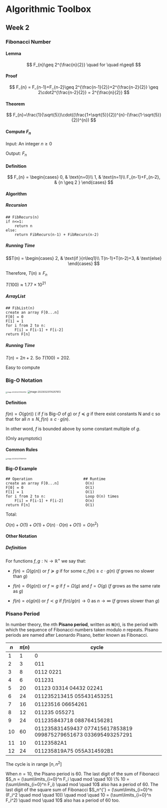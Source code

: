 # Algorithmic Toolbox

## Week 2

### Fibonacci Number

#### Lemma

$$
F_{n}\geq 2^{\frac{n}{2}} \quad for \quad n\geq6
$$

#### Proof

$$
F_{n} = F_{n-1}+F_{n-2}\geq 2^{\frac{n-1}{2}}+2^{\frac{n-2}{2}} \geq 2\cdot2^{\frac{n-2}{2}} = 2^{\frac{n}{2}}
$$

#### Theorem

$$
F_{n}=\frac{1}{\sqrt{5}}\cdot((\frac{1+\sqrt{5}}{2})^{n}-(\frac{1-\sqrt{5}}{2})^{n})
$$

#### Compute $F_n$

Input: An integer $n\geq0$

Output: $F_n$

#### Definition


$$
F_{n} = 
\begin{cases}
0, & \text{n=0}\\
1, & \text{n=1}\\
F_{n-1}+F_{n-2}, & {n \geq 2 }
\end{cases}
$$

#### Algorithm

##### Recursion

```text
## FibRecurs(n)
if n<=1:
    return n
else:
    return FibRecurs(n-1) + FibRecurs(n-2)
```

##### Running Time

$$T(n) = 
\begin{cases}
2, & \text{if }{n\leq1}\\
T(n-1)+T(n-2)+3, & \text{else}
\end{cases}
$$

Therefore, $T(n)\geq F_n$ 

$T(100)\approx 1.77\times10^{21}$

##### ArrayList

```text
## FibList(n)
create an array F[0...n]
F[0] = 0
F[1] = 1
for i from 2 to n:
    F[i] = F[i-1] + F[i-2]
return F[n]
```

##### Running Time

$T(n) = 2n+2.$ So $T(100) = 202$.

Easy to compute

### Big-O Notation

<img src="C:\Users\百分之98\AppData\Roaming\Typora\typora-user-images\image-20230323174024154.png" alt="image-20230323174024154" style="zoom:33%;" />

<img src="C:\Users\百分之98\AppData\Roaming\Typora\typora-user-images\image-20230323174257972.png" alt="image-20230323174257972" style="zoom:53%;" />

#### Definition

$f(n)=O(g(n))$ ( if $f$ is Big-$O$ of $g$) or $f\preceq g$ if there exist constants N and c so that for all $n\geq N, f(n)\leq c\cdot g(n)$.

In other word, $f$ is bounded above by some constant multiple of $g$.

(Only asymptotic)

#### Common Rules

<img src="C:\Users\百分之98\AppData\Roaming\Typora\typora-user-images\image-20230323175804124.png" alt="image-20230323175804124" style="zoom:33%;" />

#### Big-$O$ Example

```text
## Operation                       ## Runtime
create an array F[0...n]            O(n)
F[0] = 0                            O(1)
F[1] = 1                            O(1)
for i from 2 to n:                  Loop O(n) times
    F[i] = F[i-1] + F[i-2]          O(n)
return F[n]                         O(1)
```

Total:

$O(n)+O(1)+O(1)+O(n)\cdot O(n) +O(1) = O(n^2)$

#### Other Notation

##### Definition

For functions $f, g: \mathbb{N} \rightarrow \mathbb{R^+}$ we say that:

- $f(n)=\Omega(g(n))$ or $f \succeq g$ if for some $c, f(n) \geq c\cdot g(n)$ ($f$ grows no slower than $g$)

-  $f(n)=\Theta(g(n))$ or $f \asymp g$ if $f=\Omega(g)$ and $f=O(g)$ ($f$ grows as the same rate as $g$)
- $f(n)=o(g(n))$ or $f \prec g$ if $f(n)/g(n) \rightarrow 0$ as $n \rightarrow \infty$ ($f$ grows slower than $g$)

### Pisano Period

In number theory, the *n*th **Pisano period**, written as **π**(*n*), is the period with which the sequence of Fibonacci numbers taken modulo *n* repeats. Pisano periods are named after Leonardo Pisano, better known as Fibonacci. 

| **$n$** | $\pi(n)$ | **cycle**                                                    |
| ------- | -------- | ------------------------------------------------------------ |
| 1       | 1        | 0                                                            |
| 2       | 3        | 011                                                          |
| 3       | 8        | 0112 0221                                                    |
| 4       | 6        | 011231                                                       |
| 5       | 20       | 01123 03314 04432 02241                                      |
| 6       | 24       | 011235213415 055431453251                                    |
| 7       | 16       | 01123516 06654261                                            |
| 8       | 12       | 011235 055271                                                |
| 9       | 24       | 011235843718 088764156281                                    |
| 10      | 60       | 011235831459437 077415617853819 099875279651673 033695493257291 |
| 11      | 10       | 01123582A1                                                   |
| 12      | 24       | 011235819A75 055A314592B1                                    |

The cycle is in range $[n,n^2]$

When $n=10$, the Pisano period is 60. The last digit of the sum of Fibonacci $S_n = (\sum\limits_{i=0}^n F_i \quad mod \quad 10)  \% 10 = (\sum\limits_{i=0}^n F_i)  \quad mod \quad 10$ also has a period of 60. The last digit of the square sum of Fibonacci $S_n^{'} = (\sum\limits_{i=0}^n (F_i^2 \quad mod \quad 10)) \quad mod \quad 10 = (\sum\limits_{i=0}^n F_i^2)  \quad mod \quad 10$ also has a period of 60 too.
